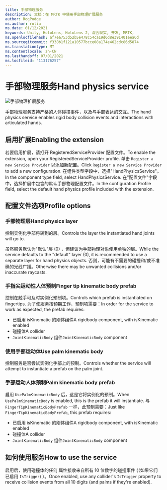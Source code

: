 ```yaml
---
title: 手部物理服务
description: 文档：在 MRTK 中使用手部物理扩展服务
author: RogPodge
ms.author: roliu
ms.date: 01/12/2021
keywords: Unity, HoloLens, HoloLens 2, 混合现实, 开发, MRTK,
ms.openlocfilehash: af7ea753d52b5e478c54ca19d6d8e391401eea6d
ms.sourcegitcommit: f338b1f121a10577bcce08a174e462cdc86d5874
ms.translationtype: MT
ms.contentlocale: zh-CN
ms.lasthandoff: 07/01/2021
ms.locfileid: "113176257"
---
```

# <a name="hand-physics-service"></a><span data-ttu-id="05abe-104">手部物理服务</span><span class="sxs-lookup"><span data-stu-id="05abe-104">Hand physics service</span></span>

![手部物理扩展服务](../images/hand-physics/MRTK_UX_HandPhysics_Main.jpg)

<span data-ttu-id="05abe-106">手部物理服务支持严格的人体碰撞事件，以及与手部表达的交互。</span><span class="sxs-lookup"><span data-stu-id="05abe-106">The hand physics service enables rigid body collision events and interactions with articulated hands.</span></span>

## <a name="enabling-the-extension"></a><span data-ttu-id="05abe-107">启用扩展</span><span class="sxs-lookup"><span data-stu-id="05abe-107">Enabling the extension</span></span>

<span data-ttu-id="05abe-108">若要启用扩展，请打开 RegisteredServiceProvider 配置文件。</span><span class="sxs-lookup"><span data-stu-id="05abe-108">To enable the extension, open your RegisteredServiceProvider profile.</span></span> <span data-ttu-id="05abe-109">单击 `Register a new Service Provider` 以添加新配置。</span><span class="sxs-lookup"><span data-stu-id="05abe-109">Click `Register a new Service Provider` to add a new configuration.</span></span> <span data-ttu-id="05abe-110">在组件类型字段中，选择"HandPhysicsService"。</span><span class="sxs-lookup"><span data-stu-id="05abe-110">In the component type field, select HandPhysicsService.</span></span> <span data-ttu-id="05abe-111">在"配置文件"字段中，选择扩展中包含的默认手部物理配置文件。</span><span class="sxs-lookup"><span data-stu-id="05abe-111">In the configuration Profile field, select the default hand physics profile included with the extension.</span></span>

## <a name="profile-options"></a><span data-ttu-id="05abe-112">配置文件选项</span><span class="sxs-lookup"><span data-stu-id="05abe-112">Profile options</span></span>

### <a name="hand-physics-layer"></a><span data-ttu-id="05abe-113">手部物理层</span><span class="sxs-lookup"><span data-stu-id="05abe-113">Hand physics layer</span></span>

<span data-ttu-id="05abe-114">控制实例化手部将转到的层。</span><span class="sxs-lookup"><span data-stu-id="05abe-114">Controls the layer the instantiated hand joints will go to.</span></span>

<span data-ttu-id="05abe-115">虽然服务默认为"默认"层 (0) ，但建议为手部物理对象使用单独的层。</span><span class="sxs-lookup"><span data-stu-id="05abe-115">While the service defaults to the "default" layer (0), it is recommended to use a separate layer for hand physics objects.</span></span> <span data-ttu-id="05abe-116">否则，可能有不需要的碰撞和/或不准确的光线广播。</span><span class="sxs-lookup"><span data-stu-id="05abe-116">Otherwise there may be unwanted collisions and/or inaccurate raycasts.</span></span>

### <a name="finger-tip-kinematic-body-prefab"></a><span data-ttu-id="05abe-117">手指尖运动性人体预制</span><span class="sxs-lookup"><span data-stu-id="05abe-117">Finger tip kinematic body prefab</span></span>

<span data-ttu-id="05abe-118">控制在触手可及时实例化预制项。</span><span class="sxs-lookup"><span data-stu-id="05abe-118">Controls which prefab is instantiated on fingertips.</span></span> <span data-ttu-id="05abe-119">为了使服务按预期工作，预制项需要：</span><span class="sxs-lookup"><span data-stu-id="05abe-119">In order for the service to work as expected, the prefab requires:</span></span>

- <span data-ttu-id="05abe-120">已启用 isKinematic 的刚体组件</span><span class="sxs-lookup"><span data-stu-id="05abe-120">A rigidbody component, with isKinematic enabled</span></span>
- <span data-ttu-id="05abe-121">碰撞体</span><span class="sxs-lookup"><span data-stu-id="05abe-121">A collider</span></span>
- <span data-ttu-id="05abe-122">`JointKinematicBody` 组件</span><span class="sxs-lookup"><span data-stu-id="05abe-122">`JointKinematicBody` component</span></span>

### <a name="use-palm-kinematic-body"></a><span data-ttu-id="05abe-123">使用手部运动体</span><span class="sxs-lookup"><span data-stu-id="05abe-123">Use palm kinematic body</span></span>

<span data-ttu-id="05abe-124">控制服务是否尝试实例化手部上的预制。</span><span class="sxs-lookup"><span data-stu-id="05abe-124">Controls whether the service will attempt to instantiate a prefab on the palm joint.</span></span>

### <a name="palm-kinematic-body-prefab"></a><span data-ttu-id="05abe-125">手部运动人体预制</span><span class="sxs-lookup"><span data-stu-id="05abe-125">Palm kinematic body prefab</span></span>

<span data-ttu-id="05abe-126">启用 `UsePalmKinematicBody` 后，这是它将实例化的预制。</span><span class="sxs-lookup"><span data-stu-id="05abe-126">When `UsePalmKinematicBody` is enabled, this is the prefab it will instantiate.</span></span> <span data-ttu-id="05abe-127">与 `FingerTipKinematicBodyPrefab` 一样，此预制需要：</span><span class="sxs-lookup"><span data-stu-id="05abe-127">Just like `FingerTipKinematicBodyPrefab`, this prefab requires:</span></span>

- <span data-ttu-id="05abe-128">已启用 isKinematic 的刚体组件</span><span class="sxs-lookup"><span data-stu-id="05abe-128">A rigidbody component, with isKinematic enabled</span></span>
- <span data-ttu-id="05abe-129">碰撞体</span><span class="sxs-lookup"><span data-stu-id="05abe-129">A collider</span></span>
- <span data-ttu-id="05abe-130">`JointKinematicBody` 组件</span><span class="sxs-lookup"><span data-stu-id="05abe-130">`JointKinematicBody` component</span></span>

## <a name="how-to-use-the-service"></a><span data-ttu-id="05abe-131">如何使用服务</span><span class="sxs-lookup"><span data-stu-id="05abe-131">How to use the service</span></span>

<span data-ttu-id="05abe-132">启用后，使用碰撞体的任何 属性接收来自所有 10 位数字的碰撞事件 (（如果它们已启用 `IsTrigger`) ）。</span><span class="sxs-lookup"><span data-stu-id="05abe-132">Once enabled, use any collider's `IsTrigger` property to receive collision events from all 10 digits (and palms if they're enabled).</span></span>
